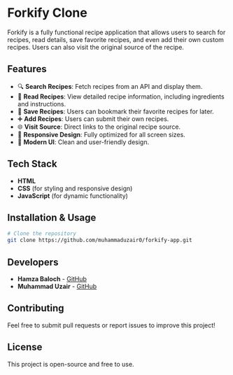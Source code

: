 # Forkify Clone

Forkify is a fully functional recipe application that allows users to search for recipes, read details, save favorite recipes, and even add their own custom recipes. Users can also visit the original source of the recipe.

## Features

- 🔍 **Search Recipes**: Fetch recipes from an API and display them.
- 📖 **Read Recipes**: View detailed recipe information, including ingredients and instructions.
- 💾 **Save Recipes**: Users can bookmark their favorite recipes for later.
- ➕ **Add Recipes**: Users can submit their own recipes.
- 🌐 **Visit Source**: Direct links to the original recipe source.
- 📱 **Responsive Design**: Fully optimized for all screen sizes.
- 🎨 **Modern UI**: Clean and user-friendly design.

## Tech Stack

- **HTML**
- **CSS** (for styling and responsive design)
- **JavaScript** (for dynamic functionality)

## Installation & Usage

```sh
# Clone the repository
git clone https://github.com/muhammaduzair0/forkify-app.git
```

## Developers

- **Hamza Baloch** - [GitHub](https://github.com/Hamzabaloch08)
- **Muhammad Uzair** - [GitHub](https://github.com/muhammaduzair0)

## Contributing

Feel free to submit pull requests or report issues to improve this project!

## License

This project is open-source and free to use.
